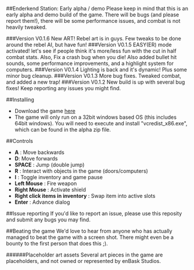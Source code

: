 ##Enderkend Station: Early alpha / demo
Please keep in mind that this is an early alpha and demo build of the game. There will be bugs (and please report them!), there will be some performance issues, and combat is not heavily tweaked.

###Version V0.1.6
New ART! Rebel art is in guys. Few tweaks to be done around the rebel AI, but have fun!
###Version V0.1.5
EASY(ER) mode activated! let's see if people think it's more/less fun with the cut in half combat stats. Also, 
Fix a crash bug when you die! Also added bullet hit sounds, some performance improvements, and a highlight system for computers.
###Version V0.1.4
Lighting is back and it's dynamic! Plus some minor bug cleanup.
###Version V0.1.3
More bug fixes. Tweaked combat, and added a new trap!
###Version V0.1.2
New build is up with several bug fixes! Keep reporting any issues you might find.

##Installing
- Download the game [here](http://www.enbask.com/enderkend.zip)
- The game will only run on a 32bit windows based OS (this includes 64bit windows). You will need to execute and install "vcredist_x86.exe", which can be found in the alpha zip file.

##Controls
- **A** : Move backwards
- **D**: Move forwards
- **SPACE** : Jump (double jump)
- **R** : Interact with objects in the game (doors/computers)
- **I** : Toggle inventory and game pause
- **Left Mouse** : Fire weapon
- **Right Mouse** : Activate shield
- **Right click items in inventory** : Swap item into active slots
- **Enter** : Advance dialog

##Issue reporting
If you'd like to report an issue, please use this reposity and submit any bugs you may find.

##Beating the game
We'd love to hear from anyone who has actually managed to beat the game with a screen shot. There might even be a bounty to the first person that does this ;).

######Placeholder art assets
Several art pieces in the game are placeholders, and not owned or represented by enBask Studios.

